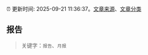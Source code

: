 :alarm_clock: 更新时间: 2025-09-21 11:36:37。[文章来源](/README.md)、[文章分类](/TAGS.md)

## 报告


> 关键字：`报告`、`月报`



